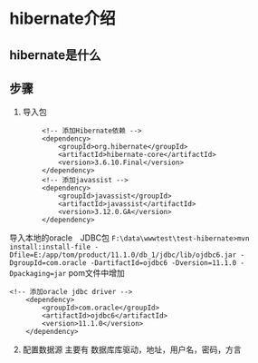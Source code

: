 # hibernate介绍
## hibernate是什么
## 步骤
1. 导入包
```
        <!-- 添加Hibernate依赖 -->
		<dependency>
			<groupId>org.hibernate</groupId>
			<artifactId>hibernate-core</artifactId>
			<version>3.6.10.Final</version>
		</dependency>
		<!-- 添加javassist -->
		<dependency>
			<groupId>javassist</groupId>
			<artifactId>javassist</artifactId>
			<version>3.12.0.GA</version>
		</dependency>
```
导入本地的oracle　JDBC包
`F:\data\wwwtest\test-hibernate>mvn install:install-file -Dfile=E:/app/tom/product/11.1.0/db_1/jdbc/lib/ojdbc6.jar -DgroupId=com.oracle -DartifactId=ojdbc6 -Dversion=11.1.0 -Dpackaging=jar`
pom文件中增加　
```
<!-- 添加oracle jdbc driver -->  
    <dependency>    
        <groupId>com.oracle</groupId>    
        <artifactId>ojdbc6</artifactId>    
        <version>11.1.0</version>
    </dependency>
```
2. 配置数据源
主要有 数据库库驱动，地址，用户名，密码，方言

